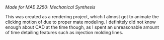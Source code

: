 *Made for MAE 2250: Mechanical Synthesis*

This was created as a rendering project, which I almost got to animate the clicking motion of due to proper mate modeling. I definitely did not know enough about CAD at the time though, as I spent an unreasonable amount of time detailing features such as injection molding lines.